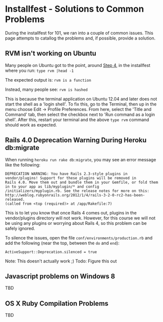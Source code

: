 # Installfest - Solutions to Common Problems

During the installfest for 101, we ran into a couple of common issues. This page attempts to catallog the problems and, if possible, provide a solution.


## RVM isn't working on Ubuntu
Many people on Ubuntu got to the point, around [Step 4](http://docs.railsbridge.org/installfest/ubuntu), in the installfest where you run: `type rvm |head -1`

The expected output is: `rvm is a function`

Instead, many people see: `rvm is hashed`

This is because the terminal application on Ubuntu 12.04 and later does not start the shell as a 'login shell'. To fix this, go to the Terminal, then up in the menu choose Edit -> Profile Preferences. From here, select the 'Title and Command' tab, then select the checkbox next to 'Run command as a login shell'. After this, restart your terminal and the above `type rvm` command should work as expected.


## Rails 4.0 Deprecation Warning During Heroku db:migrate
When running `heroku run rake db:migrate`, you may see an error message like the following:
```
DEPRECATION WARNING: You have Rails 2.3-style plugins in vendor/plugins! Support for these plugins will be removed in
Rails 4.0. Move them out and bundle them in your Gemfile, or fold them in to your app as lib/myplugin/* and config
/initializers/myplugin.rb. See the release notes for more on this: 
http://weblog.rubyonrails.org/2012/1/4/rails-3-2-0-rc2-has-been-released.
(called from <top (required)> at /app/Rakefile:7)
```

This is to let you know that once Rails 4 comes out, plugins in the vendor/plugins directory will not work. However, for this course we will not be using any plugins or worrying about Rails 4, so this problem can be safely ignored.



To silence the issues, open the file `conf/environments/production.rb` and add the following (near the top, between the `do` and `end`):

`ActiveSupport::Deprecation.silenced = true`

Note: This doesn't actually work ;)
Todo: Figure this out


## Javascript problems on Windows 8
TBD

## OS X Ruby Compilation Problems
TBD
